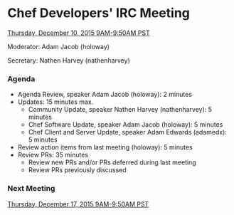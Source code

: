 # Chef Developers' IRC Meeting

[Thursday, December 10, 2015 9AM-9:50AM PST](http://everytimezone.com/#2015-12-10,240,cn3)

Moderator:  Adam Jacob (holoway)

Secretary:  Nathen Harvey (nathenharvey)

### Agenda
* Agenda Review, speaker Adam Jacob (holoway): 2 minutes
* Updates: 15 minutes max.
  * Community Update, speaker Nathen Harvey (nathenharvey): 5 minutes
  * Chef Software Update, speaker Adam Jacob (holoway): 5 minutes
  * Chef Client and Server Update, speaker Adam Edwards (adamedx): 5 minutes
* Review action items from last meeting (holoway): 5 minutes
* Review PRs:  35 minutes
  * Review new PRs and/or PRs deferred during last meeting
  * Review PRs previously discussed

### Next Meeting

[Thursday, December 17, 2015 9AM-9:50AM PST](http://everytimezone.com/#2015-12-17,240,cn3)
